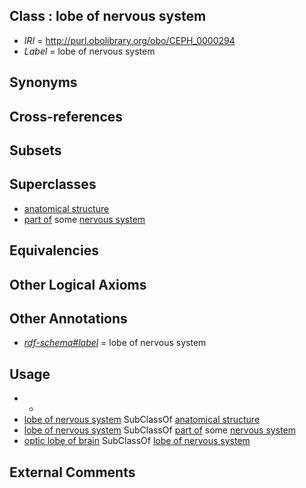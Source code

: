
## Class : lobe of nervous system

 * *IRI* = http://purl.obolibrary.org/obo/CEPH_0000294
 * *Label* = lobe of nervous system

## Synonyms


## Cross-references


## Subsets


## Superclasses

 * [anatomical structure](../../UBERON/61/UBERON_0000061.md)
 * [part of](../../BFO/50/BFO_0000050.md) some [nervous system](../../UBERON/16/UBERON_0001016.md)

## Equivalencies


## Other Logical Axioms


## Other Annotations

 * *[rdf-schema#label](../../el/rdf-schema#label.md)* = lobe of nervous system

## Usage

 * -
 * [lobe of nervous system](../../CEPH/94/CEPH_0000294.md) SubClassOf [anatomical structure](../../UBERON/61/UBERON_0000061.md)
 * [lobe of nervous system](../../CEPH/94/CEPH_0000294.md) SubClassOf [part of](../../BFO/50/BFO_0000050.md) some [nervous system](../../UBERON/16/UBERON_0001016.md)
 * [optic lobe of brain](../../CEPH/87/CEPH_0000187.md) SubClassOf [lobe of nervous system](../../CEPH/94/CEPH_0000294.md)

## External Comments

